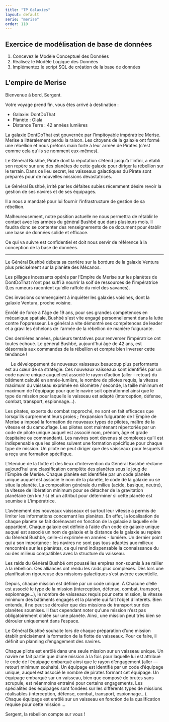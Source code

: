 ```yaml
---
title: "TP Galaxies"
layout: default
serie: "merise"
order: 110
---
```


## Exercice de modélisation de base de données

1. Concevez le Modèle Conceptuel des Données
2. Réalisez le Modèle Logique des Données
3. Implémentez le script SQL de création de la base de données


## L'empire de Merise

Bienvenue à bord, Sergent.

Votre voyage prend fin, vous êtes arrivé à destination : 

- Galaxie: 	DontDoThat
- Planète : 	Olala
- Distance Terre : 42 années lumières

La galaxie DontDoThat est gouvernée par l'impitoyable impératrice Merise. 
Merise a littéralement perdu la raison. Les citoyens de la galaxie ont formé une rébellion et nous prêtons main forte à leur armée de Pirates (c'est comme cela qu'ils se nomment eux-mêmes).

Le Général Bushbé, Pirate dont la réputation s’étend jusqu’à l’infini, a établi son repère sur une des planètes de cette galaxie pour diriger la rébellion sur le terrain. Dans ce lieu secret, les vaisseaux galactiques du Pirate sont préparés pour de nouvelles missions dévastatrices.
 
Le Général Bushbé, irrité par les défaites subies récemment désire revoir la gestion de ses navires et de ses équipages.

Il a nous a mandaté pour lui fournir l'infrastructure de gestion de sa rébellion.

Malheureusement, notre position actuelle ne nous permettra de rétablir le contact avec les armées du général Bushbé que dans plusieurs mois. Il faudra donc se contenter des renseignements de ce document pour établir une base de données solide et efficace.

Ce qui va suivre est confidentiel et doit nous servir de référence à la conception de la base de données. 

---

Le Général Bushbé débuta sa carrière sur la bordure de la galaxie Ventura plus précisément sur la planète des Mécanos.
 
Les pillages incessants opérés par l’Empire de Merise sur les planètes de DontDoThat n'ont pas suffi à nourrir la soif de ressources de l'impératrice (Les rumeurs racontent qu'elle raffole du miel des savanes). 

Ces invasions commençaient à inquiéter les galaxies voisines, dont la galaxie Ventura, proche voisine.

Enrôlé de force à l'âge de 19 ans, pour ses grandes compétences en mécanique spatiale, Bushbé s'est vite engagé personnellement dans la lutte contre l'oppresseur. Le général a vite démontré ses compétences de leader et a gravi les échelons de l'armée de la rébellion de manière fulgurante. 

Ces dernières années, plusieurs tentatives pour renverser l'impératrice ont toutes échoué. Le général Bushbé, aujourd'hui âgé de 42 ans, est désormais aux commandes de la rébellion et compte bien inverser cette tendance !

 
Le développement de nouveaux vaisseaux beaucoup plus performants est au cœur de sa stratégie. Ces nouveaux vaisseaux sont identifiés par un code navire unique auquel est associé le rayon d’action (aller - retour) du bâtiment calculé en année-lumière, le nombre de pilotes requis, la vitesse maximum du vaisseau exprimée en kilomètre / seconde, la taille minimum et maximum de l’équipage pour que le navire soit opérationnel ainsi que le type de mission pour laquelle le vaisseau est adapté (interception, défense, combat, transport, espionnage…).

Les pirates, experts du combat rapproché, ne sont en fait efficaces que lorsqu’ils surprennent leurs proies ; l’expansion fulgurante de l’Empire de Merise a imposé la formation de nouveaux types de pilotes, maître de la vitesse et du camouflage. Les pilotes sont maintenant répertoriés par un code de pilote unique auquel est associé nom, prénom, âge et grade (capitaine ou commandant). Les navires sont devenus si complexes qu’il est indispensable que les pilotes suivent une formation spécifique pour chaque type de mission. Un pilote ne peut diriger que des vaisseaux pour lesquels il a reçu une formation spécifique.
 

L’étendue de la flotte et des lieux d'intervention du Général Bushbé réclame aujourd’hui une classification complète des planètes sous le joug de l’Empire de Merise. Chaque planète est identifiée par un code planète unique auquel est associé le nom de la planète, le code de la galaxie ou se situe la planète. La composition générale du milieu (acide, basique, neutre), la vitesse de libération minimum pour se détacher de la gravitation planétaire (en km / s) et un attribut pour déterminer si cette planète est soumise à L'impératrice.
 
L’avènement des nouveaux vaisseaux et surtout leur vitesse a permis de limiter les informations concernant les planètes. En effet, la localisation de chaque planète se fait dorénavant en fonction de la galaxie à laquelle elle appartient. Chaque galaxie est définie à l’aide d’un code de galaxie unique auquel est associé un nom de galaxie et la distance de la galaxie au repère du Général Bushbé, celle-ci exprimée en années - lumière. Un dernier point qui a son importance : les navires ne sont pas tous adaptés aux milieux rencontrés sur les planètes, ce qui rend indispensable la connaissance du ou des milieux compatibles avec la structure du vaisseau.

Les raids du Général Bushbé ont poussé les empires non-soumis à se rallier à la rébellion. Ces alliances ont rendu les raids plus complexes. Dès lors une planification rigoureuse des missions galactiques s’est avérée essentielle. 

Depuis, chaque mission est définie par un code unique. À Chacune d’elle est associé le type de la mission (interception, défense, combat, transport, espionnage…), le nombre de vaisseaux requis pour cette mission, la vitesse minimum des bâtiments engagés et la planète qui fait l’objet d’intérêts. 
Bien entendu, il ne peut se dérouler que des missions de transport sur des planètes soumises. 
Il faut cependant noter qu'une mission n’est pas obligatoirement ciblée sur une planète. 
Ainsi, une mission peut très bien se dérouler uniquement dans l’espace.
 
Le Général Bushbé souhaite lors de chaque préparation d’une mission établir précisément la formation de la flotte de vaisseaux. Pour ce faire, il définit un planning d’engagement des navires. 

Chaque pilote est enrôlé dans une seule mission sur un vaisseau unique. Un navire ne fait partie que d’une mission à la fois pour laquelle lui est attribué le code de l’équipage embarqué ainsi que le rayon d’engagement (aller — retour) minimum souhaité. Un équipage est identifié par un code d’équipage unique, auquel est associé le nombre de pirates formant cet équipage. Un équipage embarqué sur un vaisseau, bien que composé de brutes sans scrupule, est néanmoins entrainé pour certains engagements. Les spécialités des équipages sont fondées sur les différents types de missions réalisables (interception, défense, combat, transport, espionnage…). Chaque équipage est enrôlé sur un vaisseau en fonction de la qualification requise pour cette mission …


Sergent, la rébellion compte sur vous !
